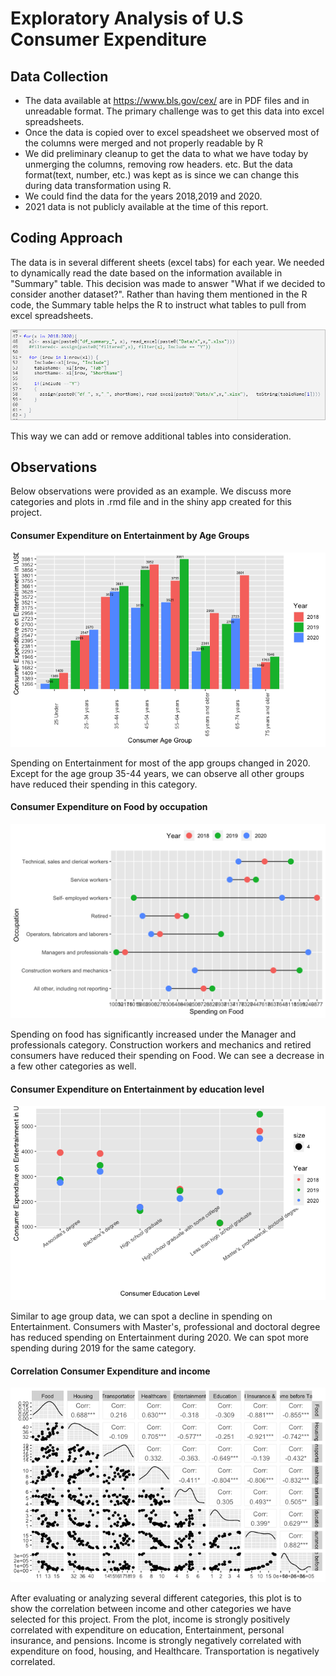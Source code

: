 # Exploratory Analysis of U.S Consumer Expenditure


## Data Collection

* The data available at https://www.bls.gov/cex/ are in PDF files and in unreadable format. The primary challenge was to get this data into excel spreadsheets. 
* Once the data is copied over to excel speadsheet we observed most of the columns were merged and not properly readable by R
* We did preliminary cleanup to get the data to what we have today by unmerging the columns, removing row headers. etc. But the data format(text, number, etc.) was kept as is since we can change this during data transformation using R. 
* We could find the data for the years 2018,2019 and 2020. 
* 2021 data is not publicly available at the time of this report. 



## Coding Approach

The data is in several different sheets (excel tabs) for each year. We needed to dynamically read the date based on the information available in "Summary" table. This decision was made to answer "What if we decided to consider another dataset?". Rather than having them mentioned in the R code, the Summary table helps the R to instruct what tables to pull from excel spreadsheets. 


![Code](https://github.com/vydyula12/CS5610/blob/aa87826e0699e087be226496489916c28fddcfca/plots/Code.png?raw=true)


This way we can add or remove additional tables into consideration.


## Observations


Below observations were provided as an example. We discuss more categories and plots in .rmd file and in the shiny app created for this project. 

#### Consumer Expenditure on Entertainment by Age Groups

![](https://github.com/vydyula12/CS5610/blob/main/plots/byage-Entertainment.png?raw=true)

Spending on Entertainment for most of the app groups changed in 2020. Except for the age group 35-44 years, we can observe all other groups have reduced their spending in this category.


#### Consumer Expenditure on Food by occupation

![](https://github.com/vydyula12/CS5610/blob/main/plots/byOccupation-Food.png?raw=true)

Spending on food has significantly increased under the Manager and professionals category. Construction workers and mechanics and retired consumers have reduced their spending on Food. We can see a decrease in a few other categories as well. 



#### Consumer Expenditure on Entertainment by education level
![](https://github.com/vydyula12/CS5610/blob/main/plots/byeducation-Entertainment.png?raw=true)

Similar to age group data, we can spot a decline in spending on Entertainment. Consumers with Master's, professional and doctoral degree has reduced spending on Entertainment during 2020. We can spot more spending during 2019 for the same category.


#### Correlation Consumer Expenditure and income 

![](https://github.com/vydyula12/CS5610/blob/main/plots/CorrelationWithIncome.png?raw=true)

After evaluating or analyzing several different categories, this plot is to show the correlation between income and other categories we have selected for this project. 
From the plot, income is strongly positively correlated with expenditure on education, Entertainment, personal insurance, and pensions. Income is strongly negatively correlated with expenditure on food, housing, and Healthcare. Transportation is negatively correlated.
